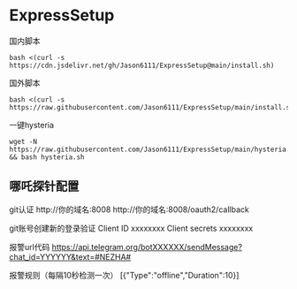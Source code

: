 # ExpressSetup
国内脚本  
```
bash <(curl -s https://cdn.jsdelivr.net/gh/Jason6111/ExpressSetup@main/install.sh)
```
国外脚本  
```
bash <(curl -s https://raw.githubusercontent.com/Jason6111/ExpressSetup/main/install.sh)
```  
一键hysteria
```
wget -N https://raw.githubusercontent.com/Jason6111/ExpressSetup/main/hysteria.sh/main/hysteria.sh && bash hysteria.sh
```

## 哪吒探针配置
git认证
http://你的域名:8008
http://你的域名:8008/oauth2/callback

git账号创建新的登录验证
Client ID
xxxxxxxx
Client secrets
xxxxxxxx  

报警url代码
https://api.telegram.org/botXXXXXX/sendMessage?chat_id=YYYYYY&text=#NEZHA#

报警规则（每隔10秒检测一次）
[{"Type":"offline","Duration":10}]
